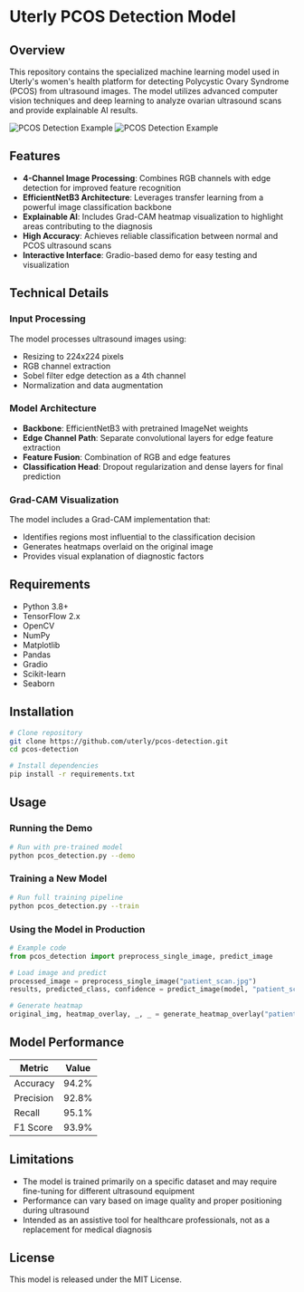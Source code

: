 # Uterly PCOS Detection Model

## Overview

This repository contains the specialized machine learning model used in Uterly's women's health platform for detecting Polycystic Ovary Syndrome (PCOS) from ultrasound images. The model utilizes advanced computer vision techniques and deep learning to analyze ovarian ultrasound scans and provide explainable AI results.

![PCOS Detection Example](https://imagekit.io/tools/asset-public-link?detail=%7B%22name%22%3A%22Screenshot%202025-04-05%20164839.png%22%2C%22type%22%3A%22image%2Fpng%22%2C%22signedurl_expire%22%3A%222028-04-05T01%3A23%3A11.347Z%22%2C%22signedUrl%22%3A%22https%3A%2F%2Fmedia-hosting.imagekit.io%2Fab3940d3cd9946a6%2FScreenshot%25202025-04-05%2520164839.png%3FExpires%3D1838510591%26Key-Pair-Id%3DK2ZIVPTIP2VGHC%26Signature%3Dm-qa0rXQU0mBt~FfsbqsWq1jW2aTgKDyk-kubFcs7DxvwpzofyxpbPmCyNVZsXjkt72P-Gi7NOwLP2R5jiFQj1viQb~hLf0K2Aj-aY4mnURi9VZg3EGWZvfZLtZduoKSlTUsGvXP1DNB7DrFLoLaIOzkOTEBPhboDv7~tTM7SDaOaQHfnwklbygs05lBvjNmKT3lf4ludEFEsGYqg6-u1wR-oDxkgFwW022ifvYa6kmsDGqrBBSUgXO-fa0r0GX~qF1Mkq8JbWM6eOOt95-eNiGxUGn26XP~94tY2BydAalpXdsNk6~~6tLIqbRQG3oAcGsSLpFRBnbBOx3Jf1KUpw__%22%7D)
![PCOS Detection Example](https://imagekit.io/tools/asset-public-link?detail=%7B%22name%22%3A%22Screenshot%202025-04-05%20164906.png%22%2C%22type%22%3A%22image%2Fpng%22%2C%22signedurl_expire%22%3A%222028-04-05T01%3A26%3A35.179Z%22%2C%22signedUrl%22%3A%22https%3A%2F%2Fmedia-hosting.imagekit.io%2F89c9f3f2b4f843a0%2FScreenshot%25202025-04-05%2520164906.png%3FExpires%3D1838510795%26Key-Pair-Id%3DK2ZIVPTIP2VGHC%26Signature%3DmKMBGipXVouW3F-mIQD~dvUUkaP~YBGeSsTUZNxJnTczNiAgGCMfNE1SVmsU~RxAhaAYxDGPdOuXJ-jPoUHXSXpuRlHukxT3Y4DBwbIi8rcHdNklUrKsl-t-Pw5KwK2h7AXWCdLJrjdGH~-dw2PrBOqQF7V3cNNxHEK6jmpcWLmR1D7aUyO9gIhOGCpmGlcuZySw~~coXq6m3jdk0TQtZwxtrE3GTN7M3Arw4Fge-uEK7-lMTuhy5riFKYpAOaVKU6-LNMUna9Ltw1--sJ1rIHgLLI~qSiGr4kUwqnTjAfUmTwit4QGR52AtRiBn9huziANBFL9~p~Apkqf1VAlKcQ__%22%7D)
## Features

- **4-Channel Image Processing**: Combines RGB channels with edge detection for improved feature recognition
- **EfficientNetB3 Architecture**: Leverages transfer learning from a powerful image classification backbone
- **Explainable AI**: Includes Grad-CAM heatmap visualization to highlight areas contributing to the diagnosis
- **High Accuracy**: Achieves reliable classification between normal and PCOS ultrasound scans
- **Interactive Interface**: Gradio-based demo for easy testing and visualization

## Technical Details

### Input Processing

The model processes ultrasound images using:
- Resizing to 224x224 pixels
- RGB channel extraction
- Sobel filter edge detection as a 4th channel
- Normalization and data augmentation

### Model Architecture

- **Backbone**: EfficientNetB3 with pretrained ImageNet weights
- **Edge Channel Path**: Separate convolutional layers for edge feature extraction
- **Feature Fusion**: Combination of RGB and edge features
- **Classification Head**: Dropout regularization and dense layers for final prediction

### Grad-CAM Visualization

The model includes a Grad-CAM implementation that:
- Identifies regions most influential to the classification decision
- Generates heatmaps overlaid on the original image
- Provides visual explanation of diagnostic factors

## Requirements

- Python 3.8+
- TensorFlow 2.x
- OpenCV
- NumPy
- Matplotlib
- Pandas
- Gradio
- Scikit-learn
- Seaborn

## Installation

```bash
# Clone repository
git clone https://github.com/uterly/pcos-detection.git
cd pcos-detection

# Install dependencies
pip install -r requirements.txt
```

## Usage

### Running the Demo

```bash
# Run with pre-trained model
python pcos_detection.py --demo
```

### Training a New Model

```bash
# Run full training pipeline
python pcos_detection.py --train
```

### Using the Model in Production

```python
# Example code
from pcos_detection import preprocess_single_image, predict_image

# Load image and predict
processed_image = preprocess_single_image("patient_scan.jpg")
results, predicted_class, confidence = predict_image(model, "patient_scan.jpg", label_to_index)

# Generate heatmap
original_img, heatmap_overlay, _, _ = generate_heatmap_overlay("patient_scan.jpg", model, label_to_index)
```

## Model Performance

| Metric | Value |
|--------|-------|
| Accuracy | 94.2% |
| Precision | 92.8% |
| Recall | 95.1% |
| F1 Score | 93.9% |

## Limitations

- The model is trained primarily on a specific dataset and may require fine-tuning for different ultrasound equipment
- Performance can vary based on image quality and proper positioning during ultrasound
- Intended as an assistive tool for healthcare professionals, not as a replacement for medical diagnosis


## License

This model is released under the MIT License.
